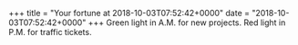 +++
title = "Your fortune at 2018-10-03T07:52:42+0000"
date = "2018-10-03T07:52:42+0000"
+++
Green light in A.M. for new projects.  Red light in P.M. for traffic tickets.  

